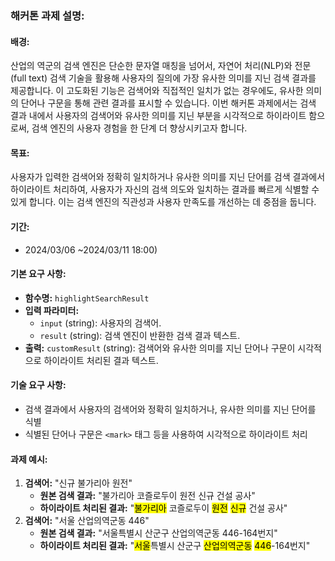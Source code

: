 ### 해커톤 과제 설명:
#### 배경:
산업의 역군의 검색 엔진은 단순한 문자열 매칭을 넘어서, 자연어 처리(NLP)와 전문(full text) 검색 기술을 활용해 사용자의 질의에 가장 유사한 의미를 지닌 검색 결과를 제공합니다. 이 고도화된 기능은 검색어와 직접적인 일치가 없는 경우에도, 유사한 의미의 단어나 구문을 통해 관련 결과를 표시할 수 있습니다. 이번 해커톤 과제에서는 검색 결과 내에서 사용자의 검색어와 유사한 의미를 지닌 부분을 시각적으로 하이라이트 함으로써, 검색 엔진의 사용자 경험을 한 단계 더 향상시키고자 합니다.
#### 목표:
사용자가 입력한 검색어와 정확히 일치하거나 유사한 의미를 지닌 단어를 검색 결과에서 하이라이트 처리하여, 사용자가 자신의 검색 의도와 일치하는 결과를 빠르게 식별할 수 있게 합니다. 이는 검색 엔진의 직관성과 사용자 만족도를 개선하는 데 중점을 둡니다.
#### 기간:
- 2024/03/06 ~2024/03/11 18:00)
#### 기본 요구 사항:
- **함수명:** `highlightSearchResult`
- **입력 파라미터:**
    - `input` (string): 사용자의 검색어.
    - `result` (string): 검색 엔진이 반환한 검색 결과 텍스트.
- **출력:** `customResult` (string): 검색어와 유사한 의미를 지닌 단어나 구문이 시각적으로 하이라이트 처리된 결과 텍스트.
#### 기술 요구 사항:
- 검색 결과에서 사용자의 검색어와 정확히 일치하거나, 유사한 의미를 지닌 단어를 식별
- 식별된 단어나 구문은 `<mark>` 태그 등을 사용하여 시각적으로 하이라이트 처리
#### 과제 예시:
1. **검색어:** "신규 불가리아 원전"    
    - **원본 검색 결과:** "불가리아 코즐로두이 원전 신규 건설 공사"
    - **하이라이트 처리된 결과:** "<mark>불가리아</mark> 코즐로두이 <mark>원전</mark> <mark>신규</mark> 건설 공사"
2. **검색어:** "서울 산업의역군동 446"
    - **원본 검색 결과:** "서울특별시 산군구 산업의역군동 446-164번지"
    - **하이라이트 처리된 결과:** "<mark>서울</mark>특별시 산군구 <mark>산업의역군동</mark> <mark>446</mark>-164번지"
